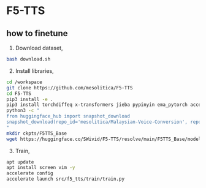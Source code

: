 # F5-TTS

## how to finetune

1. Download dataset,

```bash
bash download.sh
```

2. Install libraries,

```bash
cd /workspace
git clone https://github.com/mesolitica/F5-TTS
cd F5-TTS
pip3 install -e .
pip3 install torchdiffeq x-transformers jieba pypinyin ema_pytorch accelerate==1.1.1 torch==2.5.1 torchaudio==2.5.1
python3 -c "
from huggingface_hub import snapshot_download
snapshot_download(repo_id='mesolitica/Malaysian-Voice-Conversion', repo_type='dataset', allow_patterns = 'data/Emilia_Malaysian_pinyin/*', local_dir = './')
"
mkdir ckpts/F5TTS_Base
wget https://huggingface.co/SWivid/F5-TTS/resolve/main/F5TTS_Base/model_1200000.pt -O ckpts/F5TTS_Base/model_1200000.pt
```

3. Train,

```bash
apt update
apt install screen vim -y
accelerate config
accelerate launch src/f5_tts/train/train.py
```
